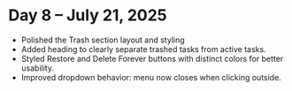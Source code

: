 # Day 8 – July 21, 2025
 - Polished the Trash section layout and styling
 - Added heading to clearly separate trashed tasks from active tasks.
 - Styled Restore and Delete Forever buttons with distinct colors for better usability.
 - Improved dropdown behavior: menu now closes when clicking outside.